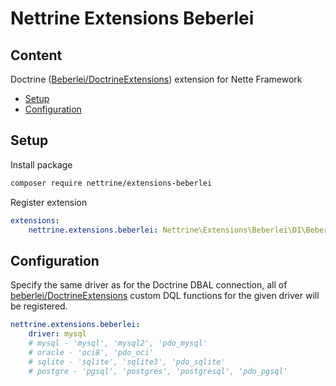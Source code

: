 # Nettrine Extensions Beberlei

## Content

Doctrine ([Beberlei/DoctrineExtensions](https://github.com/beberlei/DoctrineExtensions)) extension for Nette Framework

- [Setup](#setup)
- [Configuration](#configuration)

## Setup

Install package

```bash
composer require nettrine/extensions-beberlei
```

Register extension

```yaml
extensions:
    nettrine.extensions.beberlei: Nettrine\Extensions\Beberlei\DI\BeberleiBehaviorExtension
```

## Configuration

Specify the same driver as for the Doctrine DBAL connection, all of [beberlei/DoctrineExtensions](https://github.com/beberlei/DoctrineExtensions) custom DQL functions for the given driver will be registered.

```yaml
nettrine.extensions.beberlei:
    driver: mysql
    # mysql - 'mysql', 'mysql2', 'pdo_mysql'
    # oracle - 'oci8', 'pdo_oci'
    # sqlite - 'sqlite', 'sqlite3', 'pdo_sqlite'
    # postgre - 'pgsql', 'postgres', 'postgresql', 'pdo_pgsql'
```
